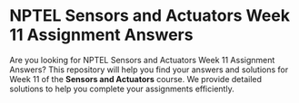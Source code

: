 # NPTEL Sensors and Actuators Week 11 Assignment Answers

Are you looking for NPTEL Sensors and Actuators Week 11 Assignment Answers? This repository will help you find your answers and solutions for Week 11 of the **Sensors and Actuators** course. We provide detailed solutions to help you complete your assignments efficiently.